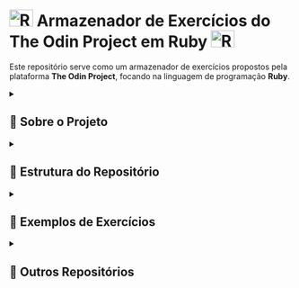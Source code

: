 # <img src="https://cdn-icons-png.flaticon.com/128/82/82667.png" alt="React Logo" width="42" height="30" /> Armazenador de Exercícios do The Odin Project em Ruby <img src="https://cdn-icons-png.flaticon.com/128/82/82667.png" alt="React Logo" width="42" height="30" />

Este repositório serve como um armazenador de exercícios propostos pela plataforma **The Odin Project**, focando na linguagem de programação **Ruby**.

<details>
  <summary><h2>📖 Sobre o Projeto</h2></summary>

  O **The Odin Project** é uma plataforma educacional que oferece um currículo completo de desenvolvimento web. Este repositório foi criado para acompanhar e armazenar os exercícios práticos propostos durante o curso relacionado à linguagem de programação Ruby. Cada exercício é uma oportunidade de praticar e aprimorar suas habilidades em programação.

</details>

<details>
  <summary><h2>📁 Estrutura do Repositório</h2></summary>

  O repositório está organizado em pastas temáticas, cada uma representando uma seção ou módulo específico do curso. Dentro de cada pasta, você encontrará os exercícios propostos, acompanhados por seus respectivos códigos-fonte, soluções ou quaisquer informações adicionais relevantes.

  ### Pastas do Repositório

  - **basic_ruby_projects**: Projetos básicos de Ruby que abordam conceitos fundamentais e métodos.
    - Exemplo: Implementação de um método de ordenação por bolha (`#bubble_sort`):
  
      ```ruby
      def bubble_sort(array)
        max_index = array.length - 1
        (0..max_index - 1).each do |index|
          (index + 1..max_index).each do |index_2|
            number_1 = array[index]
            number_2 = array[index_2]
            if number_1 > number_2
              intermediate = number_1
              array[index] = number_2
              array[index_2] = intermediate
            end
          end
        end
        array
      end

      p bubble_sort([4, 3, 78, 2, 0, 2])
      ```

  - **mastermind**: Implementações do jogo Mastermind, onde os conceitos de lógica e controle de fluxo são aplicados.
  
  - **poo**: Exercícios focados em Programação Orientada a Objetos, incluindo a criação de classes e objetos.

  - **tic_tac_toe**: Implementação do jogo da velha, aplicando conceitos de lógica de jogo e interatividade.

</details>

<details>
  <summary><h2>📝 Exemplos de Exercícios</h2></summary>

  Aqui estão alguns exemplos de exercícios incluídos no repositório:

  1. **Cifra de César**: Implementação de um método que aplica a cifra de César em uma string.

      ```ruby
      def caesar_cipher(phrase, displacement)
        phrase_array = phrase.split(' ')
        final_array = []
        phrase_array.each do |word|
          intermediate_array = []
          word.split('').each do |letter| 
            num = letter.ord
            if letter.match(/[A-Z|a-z]/)
              if num.between?(65, 90)
                tot = num + displacement
                tot > 90 ? tot = (tot - 90) + 64 : tot
                intermediate_array << tot.chr
              else
                tot = num + displacement
                tot > 122 ? tot = (tot - 122) + 97 : tot
                intermediate_array << tot.chr
              end
            else
              intermediate_array << letter
            end
          end
          final_array << intermediate_array.join('')
        end
        final_array.join(' ')
      end

      p caesar_cipher("What a string!", 5)
      ```

  2. **Escolha de Ações**: Método que determina o melhor dia para comprar e vender ações, maximizando o lucro.

      ```ruby
      def stock_picker(stock_prices)
        day_buy = 0
        day_sale = 0
        profit = 0
        stock_prices.each_with_index do |price, index|
          (index + 1..stock_prices.length - 1).each do |index_2|
            price_2 = stock_prices[index_2]
            subtraction = price_2 - price
            if subtraction.positive? && subtraction > profit
              day_buy = index
              day_sale = index_2
              profit = subtraction
            end
          end
        end
        [day_buy, day_sale]
      end

      p stock_picker([17, 3, 6, 9, 15, 8, 6, 1, 10])
      ```

</details>

<details>
  <summary><h2>🔗 Outros Repositórios</h2></summary>

  - 🎥 [Rails Movie](https://github.com/SamuelRocha91/rails_movies_catalog)

</details>
